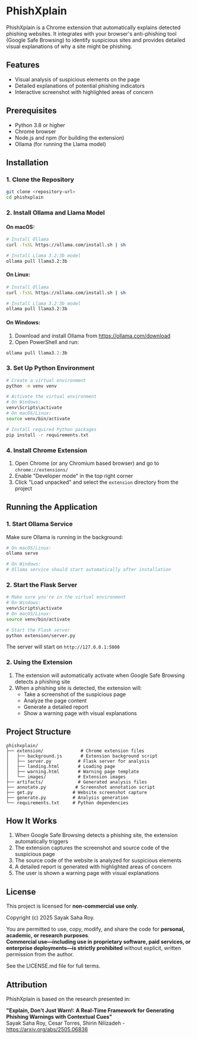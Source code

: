 # PhishXplain

PhishXplain is a Chrome extension that automatically explains detected phishing websites. It integrates with your browser's anti-phishing tool (Google Safe Browsing) to identify suspicious sites and provides detailed visual explanations of why a site might be phishing.

## Features

- Visual analysis of suspicious elements on the page
- Detailed explanations of potential phishing indicators
- Interactive screenshot with highlighted areas of concern

## Prerequisites

- Python 3.8 or higher
- Chrome browser
- Node.js and npm (for building the extension)
- Ollama (for running the Llama model)

## Installation

### 1. Clone the Repository

```bash
git clone <repository-url>
cd phishxplain
```

### 2. Install Ollama and Llama Model

#### On macOS:
```bash
# Install Ollama
curl -fsSL https://ollama.com/install.sh | sh

# Install Llama 3.2:3b model
ollama pull llama3.2:3b
```

#### On Linux:
```bash
# Install Ollama
curl -fsSL https://ollama.com/install.sh | sh

# Install Llama 3.2:3b model
ollama pull llama3.2:3b
```

#### On Windows:
1. Download and install Ollama from https://ollama.com/download
2. Open PowerShell and run:
```powershell
ollama pull llama3.2:3b
```

### 3. Set Up Python Environment

```bash
# Create a virtual environment
python -m venv venv

# Activate the virtual environment
# On Windows:
venv\Scripts\activate
# On macOS/Linux:
source venv/bin/activate

# Install required Python packages
pip install -r requirements.txt
```

### 4. Install Chrome Extension

1. Open Chrome (or any Chromium based browser) and go to `chrome://extensions/`
2. Enable "Developer mode" in the top right corner
3. Click "Load unpacked" and select the `extension` directory from the project

## Running the Application

### 1. Start Ollama Service

Make sure Ollama is running in the background:

```bash
# On macOS/Linux:
ollama serve

# On Windows:
# Ollama service should start automatically after installation
```

### 2. Start the Flask Server

```bash
# Make sure you're in the virtual environment
# On Windows:
venv\Scripts\activate
# On macOS/Linux:
source venv/bin/activate

# Start the Flask server
python extension/server.py
```

The server will start on `http://127.0.0.1:5000`

### 2. Using the Extension

1. The extension will automatically activate when Google Safe Browsing detects a phishing site
2. When a phishing site is detected, the extension will:
   - Take a screenshot of the suspicious page
   - Analyze the page content
   - Generate a detailed report
   - Show a warning page with visual explanations

## Project Structure

```
phishxplain/
├── extension/              # Chrome extension files
│   ├── background.js       # Extension background script
│   ├── server.py          # Flask server for analysis
│   ├── landing.html       # Loading page
│   ├── warning.html       # Warning page template
│   └── images/            # Extension images
├── artifacts/             # Generated analysis files
├── annotate.py           # Screenshot annotation script
├── get.py               # Website screenshot capture
├── generate.py          # Analysis generation
└── requirements.txt     # Python dependencies
```

## How It Works

1. When Google Safe Browsing detects a phishing site, the extension automatically triggers
2. The extension captures the screenshot and source code of the suspicious page
3. The source code of the website is analyzed for suspicious elements
4. A detailed report is generated with highlighted areas of concern
5. The user is shown a warning page with visual explanations

## License

This project is licensed for **non-commercial use only**.

Copyright (c) 2025 Sayak Saha Roy.

You are permitted to use, copy, modify, and share the code for **personal, academic, or research purposes**.  
**Commercial use—including use in proprietary software, paid services, or enterprise deployments—is strictly prohibited** without explicit, written permission from the author.

See the LICENSE.md file for full terms.  


## Attribution 

PhishXplain is based on the research presented in:

**"Explain, Don’t Just Warn!: A Real-Time Framework for Generating Phishing Warnings with Contextual Cues"**  
Sayak Saha Roy, Cesar Torres, Shirin Nilizadeh - https://arxiv.org/abs/2505.06836
